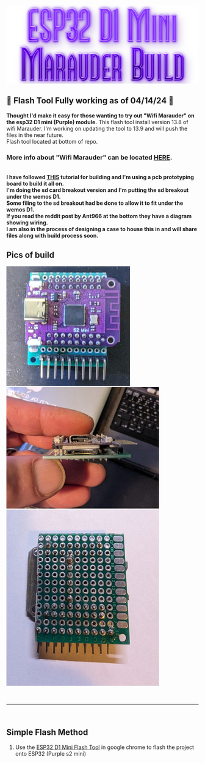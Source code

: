 ![Header](Images/mainheader.png)
<br>

## 🌟 Flash Tool Fully working as of 04/14/24 🌟

<b>Thought I'd make it easy for those wanting to try out "Wifi Marauder" on the esp32 D1 mini (Purple) module.</b> This flash tool install version 13.8 of wifi Marauder. I'm working on updating the tool to 13.9 and will push the files in the near future.
<br> 
Flash tool located at bottom of repo.
<br>
</b> 

### More info about "Wifi Marauder" can be located <a href="https://github.com/justcallmekoko/ESP32Marauder">HERE</a>.  

<br>
<b>I have followed <a href="https://www.reddit.com/r/flipperzero/comments/16eru8g/comment/kpfxvoi/?utm_source=share&utm_medium=web3x&utm_name=web3xcss&utm_term=1&utm_content=share_button">THIS</a>
tutorial for building and I'm using a pcb prototyping board to build it all on. <br> I'm doing the sd card breakout version and I'm putting the sd breakout under the wemos D1. <br> Some filing to 
the sd breakout had be done to allow it to fit under the wemos D1. <br>
If you read the reddit post by Ant966 at the bottom they have a diagram showing wiring.</b> 
<br>
<b>I am also in the process of designing a case to house this in and will share files along with build process soon.</b>

<br>


## Pics of build 
![wemos-1](Images/wemos-1.jpg)![wemos-2](Images/wemos-2.jpg)![wemos-3](Images/wemos-3.jpg)

<br>   
<hr>
<br>

## Simple Flash Method
1. Use the <a href=https://atomnft.github.io/ESP32-D1-Mini-Marauder-Build/flash0.html>ESP32 D1 Mini Flash Tool</a> in google chrome to flash the project onto ESP32 (Purple s2 mini)

  
